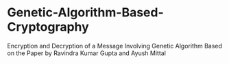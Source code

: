 # Genetic-Algorithm-Based-Cryptography
Encryption and Decryption of a Message Involving Genetic Algorithm Based on the Paper by Ravindra Kumar Gupta and Ayush Mittal
